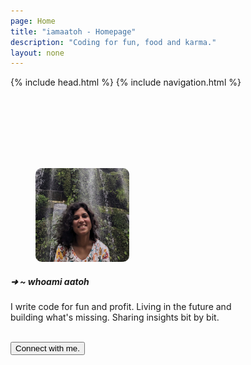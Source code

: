 ```yaml
---
page: Home
title: "iamaatoh - Homepage"
description: "Coding for fun, food and karma."
layout: none
---
```


{% include head.html %}
{% include navigation.html %}

<section style="max-height: 100vh; overflow: hidden;">
    <div style="padding: min(20%, 120px) 0; max-width: 380px;" class="container content has-text-centered has-text-light">
        <figure>
            <img width='150px' height='150px' style="border-radius: 10px;" src='/assets/akshata2.jpg'>
        </figure>
        <h5 class='has-text-white'><span class='is-size-6 has-text-weight-normal'>➜  ~ whoami&nbsp;</span>aatoh</h5>
        <p class='has-text-justified p-3'>
        I write code for fun and profit. Living in the future and building what's missing. Sharing insights bit by bit.
        </p>
        <br/>
        <a href='https://akshata.youcanbook.me/' target='_blank'>
            <button class="button is-dark">Connect with me.</button>
        </a>
    </div>
</section>
